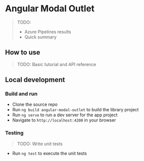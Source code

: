 # Angular Modal Outlet

> TODO:
>
> * Azure Pipelines results
> * Quick summary

## How to use

> TODO: Basic tutorial and API reference

## Local development

### Build and run

* Clone the source repo
* Run `ng build angular-modal-outlet` to build the library project
* Run `ng serve` to run a dev server for the app project
* Navigate to `http://localhost:4200` in your browser

### Testing

> TODO: Write unit tests

* Run `ng test` to execute the unit tests
